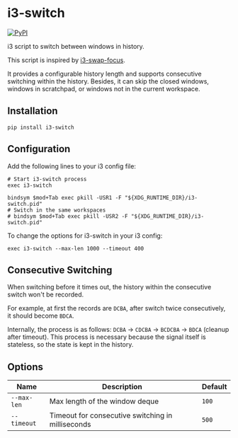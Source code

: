 # i3-switch

[![PyPI](https://img.shields.io/pypi/v/i3-switch)](https://pypi.org/project/i3-switch/)

i3 script to switch between windows in history.

This script is inspired by [i3-swap-focus](https://github.com/olivierlemoal/i3-swap-focus).

It provides a configurable history length and supports consecutive switching within the history.
Besides, it can skip the closed windows, windows in scratchpad, or windows not in the current workspace.

## Installation

```
pip install i3-switch
```

## Configuration

Add the following lines to your i3 config file:

```
# Start i3-switch process
exec i3-switch

bindsym $mod+Tab exec pkill -USR1 -F "${XDG_RUNTIME_DIR}/i3-switch.pid"
# Switch in the same workspaces
# bindsym $mod+Tab exec pkill -USR2 -F "${XDG_RUNTIME_DIR}/i3-switch.pid"
```

To change the options for i3-switch in your i3 config:

```
exec i3-switch --max-len 1000 --timeout 400
```

## Consecutive Switching

When switching before it times out,
the history within the consecutive switch won't be recorded.

For example, at first the records are `DCBA`,
after switch twice consecutively,
it should become `BDCA`.

Internally, the process is as follows:
`DCBA` -> `CDCBA` -> `BCDCBA` -> `BDCA` (cleanup after timeout).
This process is necessary because the signal itself is stateless,
so the state is kept in the history.


## Options

| Name        | Description               | Default |
| ----------- | ------------------------- | ------- |
| `--max-len` | Max length of the window deque | `100`     |
| `--timeout` | Timeout for consecutive switching in milliseconds | `500` |
